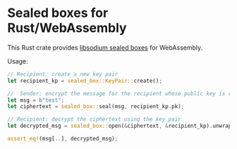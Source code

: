 # Sealed boxes for Rust/WebAssembly

This Rust crate provides [libsodium sealed boxes](https://libsodium.gitbook.io/doc/public-key_cryptography/sealed_boxes) for WebAssembly.

Usage:

```rust
// Recipient: create a new key pair
let recipient_kp = sealed_box::KeyPair::create();

//  Sender: encrypt the message for the recipient whose public key is recipient_kp.pk
let msg = b"test";
let ciphertext = sealed_box::seal(msg, recipient_kp.pk);

// Recipient: decrypt the ciphertext using the key pair
let decrypted_msg = sealed_box::open(&ciphertext, &recipient_kp).unwrap();

assert_eq!(msg[..], decrypted_msg);
```